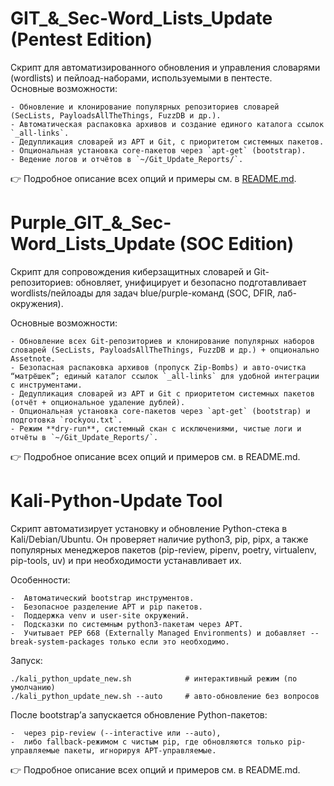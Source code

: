 #  GIT_&_Sec-Word_Lists_Update (Pentest Edition)

  Скрипт для автоматизированного обновления и управления словарями (wordlists) и пейлоад-наборами, используемыми в пентесте.  
  Основные возможности:

    - Обновление и клонирование популярных репозиториев словарей (SecLists, PayloadsAllTheThings, FuzzDB и др.).
    - Автоматическая распаковка архивов и создание единого каталога ссылок `_all-links`.
    - Дедупликация словарей из APT и Git, с приоритетом системных пакетов.
    - Опциональная установка core-пакетов через `apt-get` (bootstrap).
    - Ведение логов и отчётов в `~/Git_Update_Reports/`.

  👉 Подробное описание всех опций и примеры см. в [README.md](README.md).

#  Purple_GIT_&_Sec-Word_Lists_Update (SOC Edition)
  Скрипт для сопровождения киберзащитных словарей и Git-репозиториев: обновляет, унифицирует и безопасно подготавливает wordlists/пейлоады для задач blue/purple-команд (SOC, DFIR, лаб-окружения).

  Основные возможности:
    
    - Обновление всех Git-репозиториев и клонирование популярных наборов словарей (SecLists, PayloadsAllTheThings, FuzzDB и др.) + опционально Assetnote.
    - Безопасная распаковка архивов (пропуск Zip-Bombs) и авто-очистка “матрёшек”; единый каталог ссылок `_all-links` для удобной интеграции с инструментами.
    - Дедупликация словарей из APT и Git с приоритетом системных пакетов (отчёт + опциональное удаление дублей).
    - Опциональная установка core-пакетов через `apt-get` (bootstrap) и подготовка `rockyou.txt`.
    - Режим **dry-run**, системный скан с исключениями, чистые логи и отчёты в `~/Git_Update_Reports/`.

  👉 Подробное описание всех опций и примеров см. в README.md.

#  Kali-Python-Update Tool

  Скрипт автоматизирует установку и обновление Python-стека в Kali/Debian/Ubuntu.
  Он проверяет наличие python3, pip, pipx, а также популярных менеджеров пакетов (pip-review, pipenv, poetry, virtualenv, pip-tools, uv) и при необходимости устанавливает их.

  Особенности:

    -  Автоматический bootstrap инструментов.
    -  Безопасное разделение APT и pip пакетов.
    -  Поддержка venv и user-site окружений.
    -  Подсказки по системным python3-пакетам через APT.
    -  Учитывает PEP 668 (Externally Managed Environments) и добавляет --break-system-packages только если это необходимо.
  
  Запуск:

    ./kali_python_update_new.sh            # интерактивный режим (по умолчанию)
    ./kali_python_update_new.sh --auto     # авто-обновление без вопросов
  
  После bootstrap’а запускается обновление Python-пакетов:

    -  через pip-review (--interactive или --auto),
    -  либо fallback-режимом с чистым pip, где обновляются только pip-управляемые пакеты, игнорируя APT-управляемые.

  👉 Подробное описание всех опций и примеров см. в README.md.
